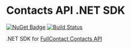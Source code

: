 # Contacts API .NET SDK
[![NuGet Badge](https://buildstats.info/nuget/FullContact.Contacts.API)](https://www.nuget.org/packages/FullContact.Contacts.API/)
[![Build Status](https://travis-ci.org/fullcontact/contacts-api-dotnet.svg?branch=master)](https://travis-ci.org/fullcontact/contacts-api-dotnet)

.NET SDK for [FullContact Contacts API](https://www.fullcontact.com/apps/docs)
